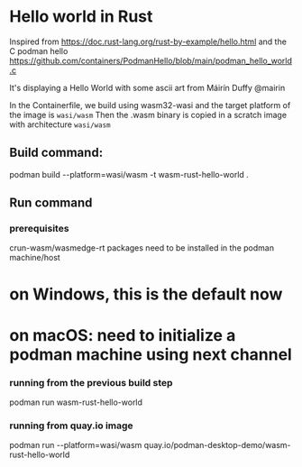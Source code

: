 # Hello world in Rust

Inspired from https://doc.rust-lang.org/rust-by-example/hello.html
and the C podman hello https://github.com/containers/PodmanHello/blob/main/podman_hello_world.c

It's displaying a Hello World with some ascii art from Máirín Duffy @mairin

In the Containerfile, we build using wasm32-wasi and the target platform of the image is `wasi/wasm`
Then the .wasm binary is copied in a scratch image with architecture `wasi/wasm`



## Build command:

podman build --platform=wasi/wasm  -t wasm-rust-hello-world .


## Run command

### prerequisites

crun-wasm/wasmedge-rt packages need to be installed in the podman machine/host

# on Windows, this is the default now
# on macOS: need to initialize a podman machine using next channel


### running from the previous build step

podman run wasm-rust-hello-world

### running from quay.io image

podman run --platform=wasi/wasm quay.io/podman-desktop-demo/wasm-rust-hello-world
